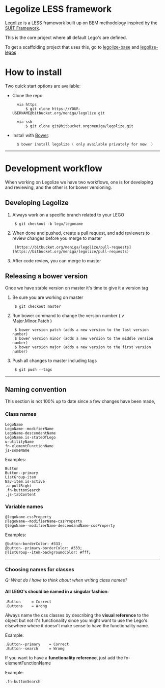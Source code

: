# Legolize LESS framework

Legolize is a LESS framework built up on BEM methodology inspired by the [SUIT Framework](https://github.com/suitcss/suit/).

This is the core project where all default Lego's are defined.

To get a scaffolding project that uses this, go to [legolize-base](https://bitbucket.org/meniga/legolize-base) and [legolize-legos](https://bitbucket.org/meniga/legolize-legos)


# How to install

Two quick start options are available:

- Clone the repo: 

    	via https    
        	$ git clone https://YOUR-USERNAME@bitbucket.org/meniga/legolize.git
        	     
        via ssh    
        	$ git clone git@bitbucket.org:meniga/legolize.git
    
  	
- Install with [Bower](http://bower.io): 
    
        $ bower install legolize ( only available privately for now  )


---

# Development workflow

When working on Legolize we have two workflows, one is for developing and reviewing, and the other is for bower versioning.

## Developing Legolize

1. Always work on a specific branch related to your LEGO

        $ git checkout -b lego/legoname
    
2. When done and pushed, create a pull request, and add reviewers to review changes before you merge to master

        [https://bitbucket.org/meniga/legolize/pull-requests](https://bitbucket.org/meniga/legolize/pull-requests)
    
3. After code review, you can merge to master 

## Releasing a bower version

Once we have stable version on master it's time to give it a version tag

1. Be sure you are working on master

        $ git checkout master

2. Run bower command to change the version number ( v Major.Minor.Patch )

        $ bower version patch (adds a new version to the last version number)
        $ bower version minor (adds a new version to the middle version number)
        $ bower version major (adds a new version to the first version number)

3. Push all changes to master including tags

        $ git push --tags

---

## Naming convention

This section is not 100% up to date since a few changes have been made, 

### Class names

	LegoName
	LegoName--modifierName
	LegoName-descendantName
	LegoName.is-stateOfLego
	u-utilityName
	fn-elementFunctionName
	js-someName


Examples:
   
    Button
    Button--primary
    ListGroup-item
    Nav-item.is-active	
    .u-pullRight
    .fn-buttonSearch
    .js-tabContent
	
### Variable names

    @legoName-cssProperty    
    @legoName--modifierName-cssProperty
    @legoName--modifierName-descendandName-cssProperty
	
Examples:

    @button-borderColor: #333;
    @button--primary-borderColor: #333;
    @listGroup--item-backgroundColor: #fff;
    


---
	
### Choosing names for classes

_Q: What do I have to think about when writing class names?_

#### All LEGO's should be named in a singular fashion:

	.Button		= Correct
	.Buttons	= Wrong


Always name the css classes by describing the **visual reference** to the object but not it's functionality since you might want to use the Lego's elsewhere where it doesn't make sense to have the functionality name.

Example:

	.Button--primary 	= Correct
	.Button--search 	= Wrong


If you want to have a **functionality reference**, just add the fn-elementFunctionName

Example: 

    .fn-buttonSearch